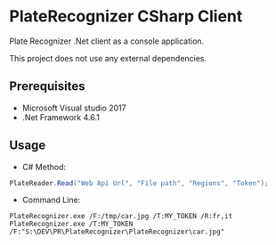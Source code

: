 # PlateRecognizer CSharp Client

Plate Recognizer .Net client as a console application.

This project does not use any external dependencies.

## Prerequisites

 - Microsoft Visual studio 2017
 - .Net Framework 4.6.1

## Usage
- C# Method:
```csharp
PlateReader.Read("Web Api Url", "File path", "Regions", "Token");
```
- Command Line:
```
PlateRecognizer.exe /F:/tmp/car.jpg /T:MY_TOKEN /R:fr,it
PlateRecognizer.exe /T:MY_TOKEN /F:"S:\DEV\PR\PlateRecognizer\PlateRecognizer\car.jpg"
```
